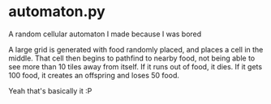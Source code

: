 # automaton.py
A random cellular automaton I made because I was bored

A large grid is generated with food randomly placed, and places a cell in the middle. That cell then begins to pathfind to nearby food, not being able to see more than 10 tiles away from itself. If it runs out of food, it dies. If it gets 100 food, it creates an offspring and loses 50 food. 

Yeah that's basically it :P
